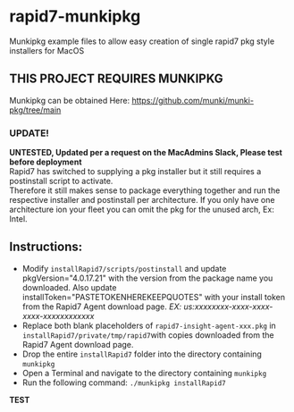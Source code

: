 # rapid7-munkipkg
Munkipkg example files to allow easy creation of single rapid7 pkg style installers for MacOS

## THIS PROJECT REQUIRES MUNKIPKG
Munkipkg can be obtained Here: https://github.com/munki/munki-pkg/tree/main

### UPDATE!
**UNTESTED, Updated per a request on the MacAdmins Slack, Please test before deployment**  
Rapid7 has switched to supplying a pkg installer but it still requires a postinstall script to activate.  
Therefore it still makes sense to package everything together and run the respective installer and postinstall per architecture.
If you only have one architecture ion your fleet you can omit the pkg for the unused arch, Ex: Intel.

## Instructions:

* Modify `installRapid7/scripts/postinstall` and update pkgVersion="4.0.17.21" with the version from the package name you downloaded. Also update installToken="PASTETOKENHEREKEEPQUOTES" with your install token from the Rapid7 Agent download page. _EX: us:xxxxxxxx-xxxx-xxxx-xxxx-xxxxxxxxxxxx_
* Replace both blank placeholders of `rapid7-insight-agent-xxx.pkg` in `installRapid7/private/tmp/rapid7`with copies downloaded from the Rapid7 Agent download page.
* Drop the entire `installRapid7` folder into the directory containing `munkipkg`
* Open a Terminal and navigate to the directory containing `munkipkg`
* Run the following command: `./munkipkg installRapid7`

**TEST**